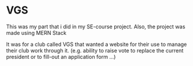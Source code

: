 # VGS

This was my part that i did in my SE-course project. Also, the project was made using MERN Stack

It was for a club called VGS that wanted a website for their use to manage their club work through it. (e.g. ability to raise vote to replace the current president or to fill-out an application form ...)


